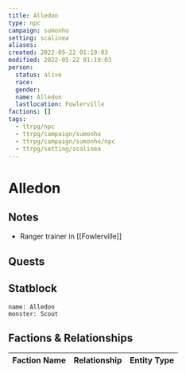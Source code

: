 ```yaml
---
title: Alledon
type: npc
campaign: sumonho
setting: scalinea
aliases: 
created: 2022-05-22 01:19:03
modified: 2022-05-22 01:19:03
person:
  status: alive
  race: 
  gender: 
  name: Alledon
  lastlocation: Fowlerville
factions: []
tags:
  - ttrpg/npc
  - ttrpg/campaign/sumonho
  - ttrpg/campaign/sumonho/npc
  - ttrpg/setting/scalinea
---
```


# Alledon

## Notes

- Ranger trainer in [[Fowlerville]]

## Quests


## Statblock

```statblock
name: Alledon
monster: Scout
```


## Factions & Relationships
| Faction Name | Relationship | Entity Type |
| ------------ |:------------:| ----------- |



